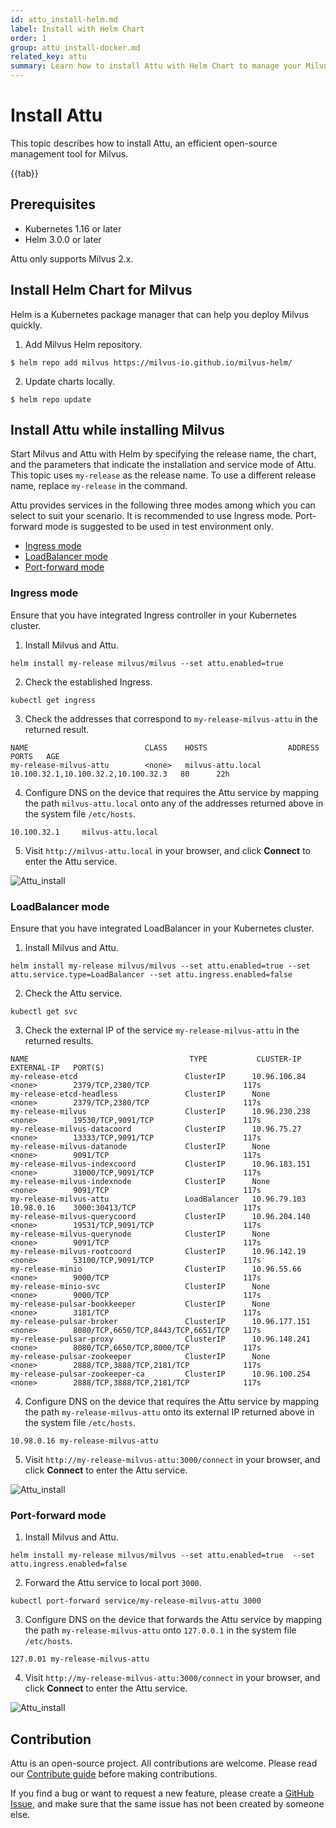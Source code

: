 ```yaml
---
id: attu_install-helm.md
label: Install with Helm Chart
order: 1
group: attu_install-docker.md
related_key: attu
summary: Learn how to install Attu with Helm Chart to manage your Milvus service.
---
```


# Install Attu

This topic describes how to install Attu, an efficient open-source management tool for Milvus.

{{tab}}

## Prerequisites

- Kubernetes 1.16 or later
- Helm 3.0.0 or later

<div class="alert note">
Attu only supports Milvus 2.x.
</div>

## Install Helm Chart for Milvus

Helm is a Kubernetes package manager that can help you deploy Milvus quickly.

1. Add Milvus Helm repository.

```
$ helm repo add milvus https://milvus-io.github.io/milvus-helm/
```

2. Update charts locally.

```
$ helm repo update
```

## Install Attu while installing Milvus

Start Milvus and Attu with Helm by specifying the release name, the chart, and the parameters that indicate the installation and service mode of Attu. This topic uses `my-release` as the release name. To use a different release name, replace `my-release` in the command.

Attu provides services in the following three modes among which you can select to suit your scenario. It is recommended to use Ingress mode. Port-forward mode is suggested to be used in test environment only.

- [Ingress mode](#Ingress-mode)
- [LoadBalancer mode](#LoadBalancer-mode)
- [Port-forward mode](#Port-forward-mode)

### Ingress mode

<div class="alert note">
Ensure that you have integrated Ingress controller in your Kubernetes cluster.
</div>

1. Install Milvus and Attu.

```
helm install my-release milvus/milvus --set attu.enabled=true
```

2. Check the established Ingress.

```
kubectl get ingress
```

3. Check the addresses that correspond to `my-release-milvus-attu` in the returned result.

```
NAME                          CLASS    HOSTS                  ADDRESS                               PORTS   AGE
my-release-milvus-attu        <none>   milvus-attu.local      10.100.32.1,10.100.32.2,10.100.32.3   80      22h
```

4. Configure DNS on the device that requires the Attu service by mapping the path `milvus-attu.local` onto any of the addresses returned above in the system file `/etc/hosts`.

```
10.100.32.1     milvus-attu.local
```

5. Visit `http://milvus-attu.local` in your browser, and click **Connect** to enter the Attu service.

![Attu_install](../../../../assets/attu/insight_install.png "Connect to the Attu service in Ingress mode.")

### LoadBalancer mode

Ensure that you have integrated LoadBalancer in your Kubernetes cluster.

1. Install Milvus and Attu.

```
helm install my-release milvus/milvus --set attu.enabled=true --set attu.service.type=LoadBalancer --set attu.ingress.enabled=false
```

2. Check the Attu service.

```
kubectl get svc
```

3. Check the external IP of the service `my-release-milvus-attu` in the returned results.

```
NAME                                    TYPE           CLUSTER-IP      EXTERNAL-IP   PORT(S)
my-release-etcd                        ClusterIP      10.96.106.84    <none>        2379/TCP,2380/TCP                     117s
my-release-etcd-headless               ClusterIP      None            <none>        2379/TCP,2380/TCP                     117s
my-release-milvus                      ClusterIP      10.96.230.238   <none>        19530/TCP,9091/TCP                    117s
my-release-milvus-datacoord            ClusterIP      10.96.75.27     <none>        13333/TCP,9091/TCP                    117s
my-release-milvus-datanode             ClusterIP      None            <none>        9091/TCP                              117s
my-release-milvus-indexcoord           ClusterIP      10.96.183.151   <none>        31000/TCP,9091/TCP                    117s
my-release-milvus-indexnode            ClusterIP      None            <none>        9091/TCP                              117s
my-release-milvus-attu                 LoadBalancer   10.96.79.103    10.98.0.16    3000:30413/TCP                        117s
my-release-milvus-querycoord           ClusterIP      10.96.204.140   <none>        19531/TCP,9091/TCP                    117s
my-release-milvus-querynode            ClusterIP      None            <none>        9091/TCP                              117s
my-release-milvus-rootcoord            ClusterIP      10.96.142.19    <none>        53100/TCP,9091/TCP                    117s
my-release-minio                       ClusterIP      10.96.55.66     <none>        9000/TCP                              117s
my-release-minio-svc                   ClusterIP      None            <none>        9000/TCP                              117s
my-release-pulsar-bookkeeper           ClusterIP      None            <none>        3181/TCP                              117s
my-release-pulsar-broker               ClusterIP      10.96.177.151   <none>        8080/TCP,6650/TCP,8443/TCP,6651/TCP   117s
my-release-pulsar-proxy                ClusterIP      10.96.148.241   <none>        8080/TCP,6650/TCP,8000/TCP            117s
my-release-pulsar-zookeeper            ClusterIP      None            <none>        2888/TCP,3888/TCP,2181/TCP            117s
my-release-pulsar-zookeeper-ca         ClusterIP      10.96.100.254   <none>        2888/TCP,3888/TCP,2181/TCP            117s
```

4. Configure DNS on the device that requires the Attu service by mapping the path `my-release-milvus-attu` onto its external IP returned above in the system file `/etc/hosts`.

```
10.98.0.16 my-release-milvus-attu
```

5. Visit `http://my-release-milvus-attu:3000/connect` in your browser, and click **Connect** to enter the Attu service.

![Attu_install](../../../../assets/attu/insight_install.png "Connect to the Attu service in LoadBalancer mode.")

### Port-forward mode

1. Install Milvus and Attu.

```
helm install my-release milvus/milvus --set attu.enabled=true  --set attu.ingress.enabled=false
```

2. Forward the Attu service to local port `3000`.

```
kubectl port-forward service/my-release-milvus-attu 3000
```

3. Configure DNS on the device that forwards the Attu service by mapping the path `my-release-milvus-attu` onto `127.0.0.1` in the system file `/etc/hosts`.

```
127.0.01 my-release-milvus-attu
```

4. Visit `http://my-release-milvus-attu:3000/connect` in your browser, and click **Connect** to enter the Attu service.

![Attu_install](../../../../assets/attu/insight_install.png "Connect to the Attu service in port-forward mode.")

## Contribution

Attu is an open-source project. All contributions are welcome. Please read our [Contribute guide](https://github.com/zilliztech/attu) before making contributions.

If you find a bug or want to request a new feature, please create a [GitHub Issue](https://github.com/zilliztech/attu), and make sure that the same issue has not been created by someone else.
